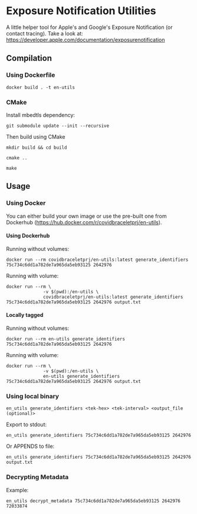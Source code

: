 # Exposure Notification Utilities
A little helper tool for Apple's and Google's Exposure Notification (or contact tracing).
Take a look at: https://developer.apple.com/documentation/exposurenotification 

## Compilation

### Using Dockerfile

```
docker build . -t en-utils
```



### CMake
Install mbedtls dependency:
```
git submodule update --init --recursive
```
Then build using CMake
```
mkdir build && cd build
```

```
cmake ..
```

```
make
```

## Usage

### Using Docker

You can either build your own image or use the pre-built one from Dockerhub (https://hub.docker.com/r/covidbraceletprj/en-utils).

#### Using Dockerhub
Running without volumes:
```
docker run --rm covidbraceletprj/en-utils:latest generate_identifiers 75c734c6dd1a782de7a965da5eb93125 2642976
```

Running with volume:
```
docker run --rm \
              -v $(pwd):/en-utils \
              covidbraceletprj/en-utils:latest generate_identifiers 75c734c6dd1a782de7a965da5eb93125 2642976 output.txt
```


#### Locally tagged

Running without volumes:
```
docker run --rm en-utils generate_identifiers 75c734c6dd1a782de7a965da5eb93125 2642976
```

Running with volume:
```
docker run --rm \
              -v $(pwd):/en-utils \
              en-utils generate_identifiers 75c734c6dd1a782de7a965da5eb93125 2642976 output.txt
```

### Using local binary
```
en_utils generate_identifiers <tek-hex> <tek-interval> <output_file (optional)>
```

Export to stdout:
```
en_utils generate_identifiers 75c734c6dd1a782de7a965da5eb93125 2642976
```

Or APPENDS to file:
```
en_utils generate_identifiers 75c734c6dd1a782de7a965da5eb93125 2642976 output.txt
```


### Decrypting Metadata
Example:
```
en_utils decrypt_metadata 75c734c6dd1a782de7a965da5eb93125 2642976 72033874
```
